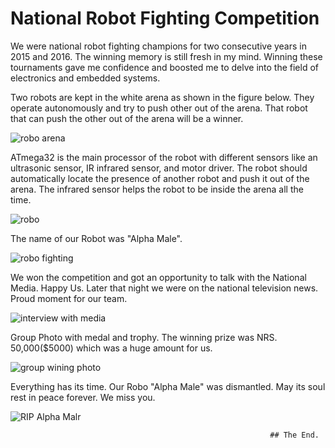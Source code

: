 # National Robot Fighting Competition

We were  national robot fighting champions for two consecutive years in 2015 and 2016. The winning memory is still fresh in my mind. Winning these tournaments gave me confidence and boosted me to delve into the field of electronics and embedded systems.

Two robots are kept in the white arena as shown in the figure below. They operate autonomously and try to push other out of the arena. That robot that can push the other out of the arena will be a winner. 

![robo arena](https://user-images.githubusercontent.com/48818645/209402192-ea78d392-c27e-4474-be07-94eb8b0635cf.PNG)

ATmega32 is the main processor of the robot with different sensors like an ultrasonic sensor,  IR infrared sensor, and motor driver. The robot should automatically locate the presence of another robot and push it out of the arena. The infrared sensor helps the robot to be inside the arena all the time. 

![robo](https://user-images.githubusercontent.com/48818645/209404215-db5e2547-776e-45f8-afd1-f388fa6c1897.PNG)

The name of our Robot was "Alpha Male". 


![robo fighting](https://user-images.githubusercontent.com/48818645/209406348-ba2bf745-0976-42b5-ac35-299cb3d6e5af.PNG)

We won the competition and got an opportunity to talk with the National Media. Happy Us. Later that night we were on the national television news. Proud moment for our team. 

![interview with media](https://user-images.githubusercontent.com/48818645/209406841-50ac6985-1ec7-47c8-816c-ed57cd9dd31d.PNG)

Group Photo with medal and trophy. The winning prize was NRS. 50,000($5000) which was a huge amount for us. 


![group wining photo](https://user-images.githubusercontent.com/48818645/209407235-e31da771-f88e-4106-9d61-71d9b84f6613.PNG)


Everything has its time. Our Robo "Alpha Male"  was dismantled. May its soul rest in peace forever.  We miss you. 

![RIP Alpha Malr](https://user-images.githubusercontent.com/48818645/209407791-ba5825fe-7972-461c-ad66-400b596c9da9.PNG)


                                                              ## The End.
